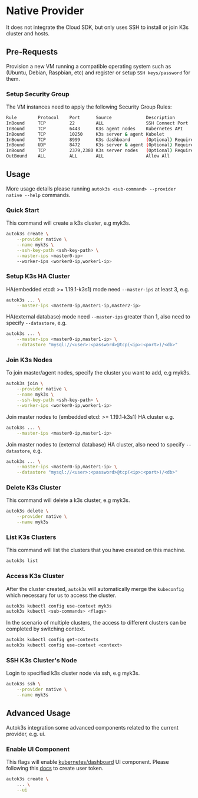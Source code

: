 # Native Provider
It does not integrate the Cloud SDK, but only uses SSH to install or join K3s cluster and hosts.

## Pre-Requests
Provision a new VM running a compatible operating system such as (Ubuntu, Debian, Raspbian, etc) and register or setup `SSH keys/password` for them.

### Setup Security Group
The VM instances need to apply the following Security Group Rules:

```bash
Rule        Protocol    Port      Source             Description
InBound     TCP         22        ALL                SSH Connect Port
InBound     TCP         6443      K3s agent nodes    Kubernetes API
InBound     TCP         10250     K3s server & agent Kubelet
InBound     TCP         8999      K3s dashboard      (Optional) Required only for Dashboard UI
InBound     UDP         8472      K3s server & agent (Optional) Required only for Flannel VXLAN
InBound     TCP         2379,2380 K3s server nodes   (Optional) Required only for embedded ETCD
OutBound    ALL         ALL       ALL                Allow All
```

## Usage
More usage details please running `autok3s <sub-command> --provider native --help` commands.

### Quick Start
This command will create a k3s cluster, e.g myk3s.

```bash
autok3s create \
    --provider native \
    --name myk3s \
    --ssh-key-path <ssh-key-path> \
    --master-ips <master0-ip>
    --worker-ips <worker0-ip,worker1-ip>
```
### Setup K3s HA Cluster
HA(embedded etcd: >= 1.19.1-k3s1) mode need `--master-ips` at least 3, e.g.

```bash
autok3s ... \
    --master-ips <master0-ip,master1-ip,master2-ip>
```

HA(external database) mode need `--master-ips` greater than 1, also need to specify `--datastore`, e.g.

```bash
autok3s ... \
    --master-ips <master0-ip,master1-ip> \
    --datastore "mysql://<user>:<password>@tcp(<ip>:<port>)/<db>"
```

### Join K3s Nodes
To join master/agent nodes, specify the cluster you want to add, e.g myk3s.

```bash
autok3s join \
    --provider native \
    --name myk3s \
    --ssh-key-path <ssh-key-path> \
    --worker-ips <worker0-ip,worker1-ip>
```


Join master nodes to (embedded etcd: >= 1.19.1-k3s1) HA cluster e.g.

```bash
autok3s ... \
    --master-ips <master0-ip,master1-ip>
```

Join master nodes to (external database) HA cluster, also need to specify `--datastore`, e.g.

```bash
autok3s ... \
    --master-ips <master0-ip,master1-ip> \
    --datastore "mysql://<user>:<password>@tcp(<ip>:<port>)/<db>"
```

### Delete K3s Cluster
This command will delete a k3s cluster, e.g myk3s.

```bash
autok3s delete \
    --provider native \
    --name myk3s
```

### List K3s Clusters
This command will list the clusters that you have created on this machine.

```bash
autok3s list
```

### Access K3s Cluster
After the cluster created, `autok3s` will automatically merge the `kubeconfig` which necessary for us to access the cluster.

```bash
autok3s kubectl config use-context myk3s
autok3s kubectl <sub-commands> <flags>
```

In the scenario of multiple clusters, the access to different clusters can be completed by switching context.

```bash
autok3s kubectl config get-contexts
autok3s kubectl config use-context <context>
```

### SSH K3s Cluster's Node
Login to specified k3s cluster node via ssh, e.g myk3s.

```bash
autok3s ssh \
    --provider native \
    --name myk3s
```
## Advanced Usage
Autok3s integration some advanced components related to the current provider, e.g. ui.

### Enable UI Component
This flags will enable [kubernetes/dashboard](https://github.com/kubernetes/dashboard) UI component.
Please following this [docs](https://github.com/kubernetes/dashboard/blob/master/docs/user/access-control/creating-sample-user.md) to create user token.

```bash
autok3s create \
    ... \
    --ui
```
